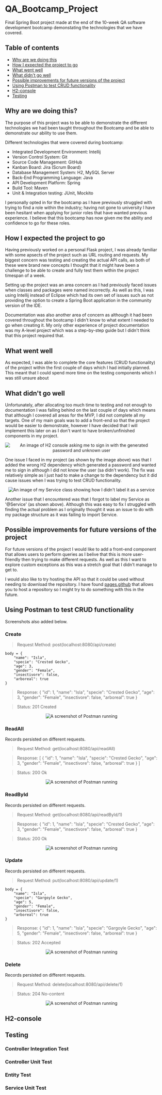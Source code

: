 # QA_Bootcamp_Project
Final Spring Boot project made at the end of the 10-week QA software development bootcamp demonstating the technologies that we have covered.



## Table of contents
* [Why are we doing this](#why-are-we-doing-this?)
* [How I expected the project to go](#how-i-expected-the-project-to-go)
* [What went well](#what-went-well)
* [What didn't go well](#what-didnt-go-well)
* [Possible improvements for future versions of the project](#possible-improvements-for-future-versions-of-the-project)
* [Using Postman to test CRUD functionality](#using-postman-to-test-crud-functionality)
* [H2-console](#h2-console)
* [Testing](#testing)


## Why are we doing this?
The purpose of this project was to be able to demonstrate the different technologies we had been taught throughout the Bootcamp and be able to demonstrate our ability to use them.

Different technologies that were covered during bootcamp:
* Integrated Development Environment: Intellij
* Version Control System: Git
* Source Code Management: GitHub
* Kanban Board: Jira (Scrum Board)
* Database Management System: H2, MySQL Server 
* Back-End Programming Language: Java
* API Development Platform: Spring 
* Build Tool: Maven
* Unit & Integration testing: JUnit, Mockito

I personally opted in for the bootcamp as I have previously struggled with trying to find a role within the industry; having not gone to university I have been hesitant when applying for junior roles that have wanted previous experience. I believe that this bootcamp has now given me the ability and confidence to go for these roles.
## How I expected the project to go
Having previously worked on a personal Flask project, I was already familiar with some apsects of the project such as URL routing and requests. My biggest concern was testing and creating the actual API calls, as both of these were brand new concepts I thought that it might have been a challenge to be able to create and fully test them within the project timespan of a week.

Setting up the project was an area concern as I had previously faced issues when classes and packages were named incorrectly. As well as this, I was using Intellij instead of Eclipse which had its own set of issues such as not providing the option to create a Spring Boot application in the community version of the IDE.

Documentation was also another area of concern as although it had been covered throughout the bootcamp I didn't know to what extent I needed to go when creating it. My only other experience of project documentation was my A-level project which was a step-by-step guide but I didn't think that this project required that. 

## What went well
As expected, I was able to complete the core features (CRUD functionality) of the project within the first couple of days which I had initially planned. This meant that I could spend more time on the testing components which I was still unsure about

## What didn't go well
Unfortunately, after allocating too much time to testing and not enough to documentation I was falling behind on the last couple of days which means that although I covered all areas for the MVP, I did not complete all my targets. One of my main goals was to add a front-end so that the project would be easier to demonstrate, however I have decided that I will implement this later on as I don't want to have broken/unfinished components in my project.

<p align="center">
  <img src="https://github.com/Ryan-D-Clark/QA_Bootcamp_Project/blob/dev/Documentation/Screenshots/H2%20dependency%20issue.PNG?raw=true" alt="An image of H2 console asking me to sign in with the generated password and unknown user" />
</p>

One issue I faced in my project (as shown by the image above) was that I added the wrong H2 dependency which generated a password and wanted me to sign in although I did not know the user (sa didn't work). The fix was relatively simple as I just had to make a change to the dependency but it did cause issues when I was trying to test CRUD functionality.

<p align="center">
  <img src="https://github.com/Ryan-D-Clark/QA_Bootcamp_Project/blob/dev/Documentation/Screenshots/Forgot%20to%20label%20service%20as%20a%20service.PNG?raw=true" alt="An image of my Service class showing how I didn't label it as a service" />
</p>

Another issue that I encountered was that I forgot to label my Service as '@Service' (as shown above). Although this was easy to fix I struggled with finding the actual problem as I originally thought it was an issue to do with my package structure as it was failing to import Service.
## Possible improvements for future versions of the project
For future versions of the project I would like to add a front-end component that allows users to perform queries as I belive that this is more user-friendly then trying to make different requests. As well as this I want to explore custom exceptions as this was a stretch goal that I didn't manage to get to.

I would also like to try hosting the API so that it could be used without needing to download the repository. I have found [pages.github](https://pages.github.com/) that allows you to host a repository so I might try to do something with this in the future.


## Using Postman to test CRUD functionality
Screenshots also added below.
### Create
> Request Method: post(localhost:8080/api/create)
```
body = {
    "name": "Isla",
    "specie": "Crested Gecko",
    "age": 3,
    "gender": "Female",
    "insectivore": false,
    "arboreal": true
}
```
> Response: {
    "id": 1,
    "name": "Isla",
    "specie": "Crested Gecko",
    "age": 3,
    "gender": "Female",
    "insectivore": false,
    "arboreal": true
}

>  Status: 201 Created
<p align="center">
  <img src="https://github.com/Ryan-D-Clark/QA_Bootcamp_Project/blob/dev/Documentation/Screenshots/Postman/create%20with%20body.png?raw=true" alt="A screenshot of Postman running" />
</p>

### ReadAll
Records persisted on different requests.
> Request Method: get(localhost:8080/api/readAll)

> Response: [
    {
        "id": 1,
        "name": "Isla",
        "specie": "Crested Gecko",
        "age": 3,
        "gender": "Female",
        "insectivore": false,
        "arboreal": true
    }
]

> Status: 200 Ok
<p align="center">
  <img src="https://github.com/Ryan-D-Clark/QA_Bootcamp_Project/blob/dev/Documentation/Screenshots/Postman/readAll%20after%20creating%20records.PNG?raw=true" alt="A screenshot of Postman running" />
</p>

### ReadById
Records persisted on different requests.
> Request Method: get(localhost:8080/api/readById/1)

> Response: {
    "id": 1,
    "name": "Isla",
    "specie": "Crested Gecko",
    "age": 3,
    "gender": "Female",
    "insectivore": false,
    "arboreal": true
}

> Status: 200 Ok

<p align="center">
  <img src="https://github.com/Ryan-D-Clark/QA_Bootcamp_Project/blob/dev/Documentation/Screenshots/Postman/readById%20on%20existing%20record.PNG?raw=true" alt="A screenshot of Postman running" />
</p>

### Update
Records persisted on different requests.
> Request Method: put(localhost:8080/api/update/1)
```
body = {
    "name": "Isla",
    "specie": "Gargoyle Gecko",
    "age": 5,
    "gender": "Female",
    "insectivore": false,
    "arboreal": true
}
```
> Response: {
    "id": 1,
    "name": "Isla",
    "specie": "Gargoyle Gecko",
    "age": 5,
    "gender": "Female",
    "insectivore": false,
    "arboreal": true
}

> Status: 202 Accepted

<p align="center">
  <img src="https://github.com/Ryan-D-Clark/QA_Bootcamp_Project/blob/dev/Documentation/Screenshots/Postman/update%20on%20an%20existing%20ID.PNG?raw=true" alt="A screenshot of Postman running" />
</p>

### Delete
Records persisted on different requests.
> Request Method: delete(localhost:8080/api/delete/1)

> Status: 204 No-content

<p align="center">
  <img src="https://github.com/Ryan-D-Clark/QA_Bootcamp_Project/blob/dev/Documentation/Screenshots/Postman/update%20on%20an%20existing%20ID.PNG?raw=true" alt="A screenshot of Postman running" />
</p>

## H2-console

## Testing
### Controller Integration Test
### Controller Unit Test
### Entity Test
### Service Unit Test
